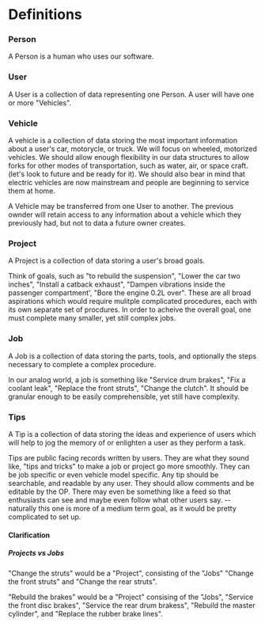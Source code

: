 # Definitions

### Person
A Person is a human who uses our software.

### User
A User is a collection of data representing one Person. A user will have one or more
"Vehicles".


### Vehicle
A vehicle is a collection of data storing the most important information about a user's
car, motorycle, or truck. We will focus on wheeled, motorized vehicles. We should allow
enough flexibility in our data structures to allow forks for other modes of transportation,
such as water, air, or space craft. (let's look to future and be ready for it). We should
also bear in mind that electric vehicles are now mainstream and people are beginning to
service them at home.

A Vehicle may be transferred from one User to another. The previous ownder will retain access
to any information about a vehicle which they previously had, but not to data a future owner
creates.

### Project
A Project is a collection of data storing a user's broad goals.

Think of goals, such as "to rebuild the suspension", "Lower the car two inches",
"Install a catback exhaust", "Dampen vibrations inside the passenger compartment',
"Bore the engine 0.2L over". These are all broad aspirations which would require
mulitple complicated procedures, each with its own separate set of procdures. In
order to acheive the overall goal, one must complete many smaller, yet still complex
jobs.

### Job
A Job is a collection of data storing the parts, tools, and optionally the steps necessary
to complete a complex procedure.

In our analog world, a job is something like "Service drum brakes",  "Fix a coolant leak",
"Replace the front struts", "Change the clutch". It should be granular enough to be easily
comprehensible, yet still have complexity.

### Tips
A Tip is a collection of data storing the ideas and experience of users which will help to
jog the memory of or enlighten a user as they perform a task.

Tips are public facing records written by users. They are what they sound like, "tips and tricks"
to make a job or project go more smoothly. They can be job specific or even vehicle model specific.
Any tip should be searchable, and readable by any user. They should allow comments and be editable
by the OP. There may even be something like a feed so that enthusiasts can see and maybe even follow
what other users say. -- naturally this one is more of a medium term goal, as it would be pretty
complicated to set up.


#### Clarification

##### Projects vs Jobs
"Change the struts" would be a "Project", consisting of the "Jobs"
"Change the front struts" and "Change the rear struts".

 "Rebuild the brakes" would be a "Project" consising of the "Jobs", "Service the front disc
 brakes", "Service the rear drum brakess", "Rebuild the master cylinder", and "Replace the rubber brake lines".

